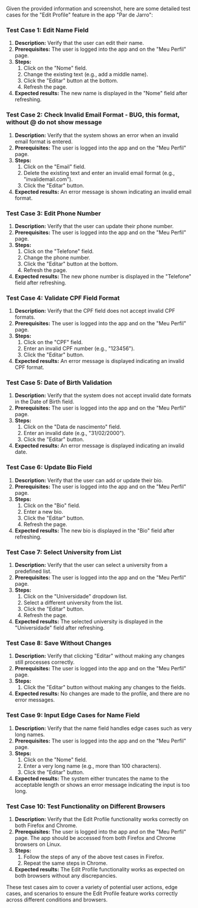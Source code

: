 Given the provided information and screenshot, here are some detailed test cases for the "Edit Profile" feature in the app "Par de Jarro":

### Test Case 1: Edit Name Field
1. **Description:** Verify that the user can edit their name.
2. **Prerequisites:** The user is logged into the app and on the "Meu Perfil" page.
3. **Steps:**
   1. Click on the "Nome" field.
   2. Change the existing text (e.g., add a middle name).
   3. Click the "Editar" button at the bottom.
   4. Refresh the page.
4. **Expected results:** The new name is displayed in the "Nome" field after refreshing.

### Test Case 2: Check Invalid Email Format - BUG, this format, without @ do not show message
1. **Description:** Verify that the system shows an error when an invalid email format is entered.
2. **Prerequisites:** The user is logged into the app and on the "Meu Perfil" page.
3. **Steps:**
   1. Click on the "Email" field.
   2. Delete the existing text and enter an invalid email format (e.g., "invalidemail.com").
   3. Click the "Editar" button.
4. **Expected results:** An error message is shown indicating an invalid email format.

### Test Case 3: Edit Phone Number
1. **Description:** Verify that the user can update their phone number.
2. **Prerequisites:** The user is logged into the app and on the "Meu Perfil" page.
3. **Steps:**
   1. Click on the "Telefone" field.
   2. Change the phone number.
   3. Click the "Editar" button at the bottom.
   4. Refresh the page.
4. **Expected results:** The new phone number is displayed in the "Telefone" field after refreshing.

### Test Case 4: Validate CPF Field Format
1. **Description:** Verify that the CPF field does not accept invalid CPF formats.
2. **Prerequisites:** The user is logged into the app and on the "Meu Perfil" page.
3. **Steps:**
   1. Click on the "CPF" field.
   2. Enter an invalid CPF number (e.g., "123456").
   3. Click the "Editar" button.
4. **Expected results:** An error message is displayed indicating an invalid CPF format.

### Test Case 5: Date of Birth Validation
1. **Description:** Verify that the system does not accept invalid date formats in the Date of Birth field.
2. **Prerequisites:** The user is logged into the app and on the "Meu Perfil" page.
3. **Steps:**
   1. Click on the "Data de nascimento" field.
   2. Enter an invalid date (e.g., "31/02/2000").
   3. Click the "Editar" button.
4. **Expected results:** An error message is displayed indicating an invalid date.

### Test Case 6: Update Bio Field
1. **Description:** Verify that the user can add or update their bio.
2. **Prerequisites:** The user is logged into the app and on the "Meu Perfil" page.
3. **Steps:**
   1. Click on the "Bio" field.
   2. Enter a new bio.
   3. Click the "Editar" button.
   4. Refresh the page.
4. **Expected results:** The new bio is displayed in the "Bio" field after refreshing.

### Test Case 7: Select University from List
1. **Description:** Verify that the user can select a university from a predefined list.
2. **Prerequisites:** The user is logged into the app and on the "Meu Perfil" page.
3. **Steps:**
   1. Click on the "Universidade" dropdown list.
   2. Select a different university from the list.
   3. Click the "Editar" button.
   4. Refresh the page.
4. **Expected results:** The selected university is displayed in the "Universidade" field after refreshing.

### Test Case 8: Save Without Changes
1. **Description:** Verify that clicking "Editar" without making any changes still processes correctly.
2. **Prerequisites:** The user is logged into the app and on the "Meu Perfil" page.
3. **Steps:**
   1. Click the "Editar" button without making any changes to the fields.
4. **Expected results:** No changes are made to the profile, and there are no error messages.

### Test Case 9: Input Edge Cases for Name Field
1. **Description:** Verify that the name field handles edge cases such as very long names.
2. **Prerequisites:** The user is logged into the app and on the "Meu Perfil" page.
3. **Steps:**
   1. Click on the "Nome" field.
   2. Enter a very long name (e.g., more than 100 characters).
   3. Click the "Editar" button.
4. **Expected results:** The system either truncates the name to the acceptable length or shows an error message indicating the input is too long.

### Test Case 10: Test Functionality on Different Browsers
1. **Description:** Verify that the Edit Profile functionality works correctly on both Firefox and Chrome.
2. **Prerequisites:** The user is logged into the app and on the "Meu Perfil" page. The app should be accessed from both Firefox and Chrome browsers on Linux.
3. **Steps:**
   1. Follow the steps of any of the above test cases in Firefox.
   2. Repeat the same steps in Chrome.
4. **Expected results:** The Edit Profile functionality works as expected on both browsers without any discrepancies.

These test cases aim to cover a variety of potential user actions, edge cases, and scenarios to ensure the Edit Profile feature works correctly across different conditions and browsers.